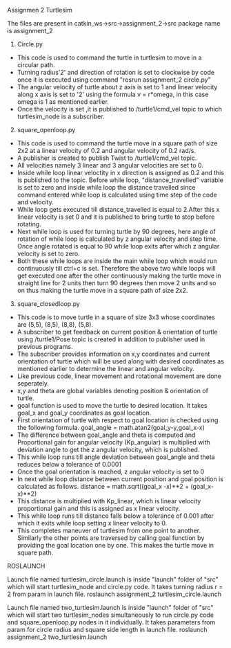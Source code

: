Assignmen 2 Turtlesim

The files are present in catkin_ws->src->assignment_2->src
package name is assignment_2

1. Circle.py
* This code is used to command the turtle in turtlesim to move in a circular path.
* Turning radius'2' and direction of rotation is set to clockwise by code once it is executed using 	  command "rosrun assignment_2 circle.py"
* The angular velocity of turtle about z axis is set to 1 and linear velocity along x axis is set to 	  '2' using the formula v = r*omega, in this case omega is 1 as mentioned earlier.
* Once the velocity is set ,it is published to /turtle1/cmd_vel topic to which turtlesim_node is a   subscriber.

2. square_openloop.py

* This code is used to command the turtle move in a square path of size 2x2 at a linear velocity of   0.2 and angular velocity of 0.2 rad/s.
* A publisher is created to publish Twist to /turtle1/cmd_vel topic. 
* All velocities namely 3 linear and 3 angular velocities are set to 0.
* Inside while loop linear veloctity in x direction is assigned as 0.2 and this is published to the topic. Before while loop, "distance_travelled" variable is set to zero and inside while loop the distance travelled since command entered while loop is calculated using time step of the code and velocity.
* While loop gets executed till distance_travelled is equal to 2.After this x linear velocity is set 0 and it is published to bring turtle to stop before rotating. 
* Next while loop is used for turning turtle by 90 degrees, here angle of rotation of while loop is calculated by z angular velocity and step time. Once angle rotated is equal to 90 while loop exits after which z angular velocity is set to zero.
* Both these while loops are inside the main while loop which would run continuously till ctrl+c is set. Therefore the above two while loops will get executed one after the other continuously making the turtle move in straight line for 2 units then turn 90 degrees then move 2 units and so on thus making the turtle move in a square path of size 2x2.

3. square_closedloop.py

* This code is to move turtle in a square of size 3x3 whose coordinates are (5,5), (8,5), (8,8), (5,8). 
* A subscriber to get feedback on current position & orientation of turtle using /turtle1/Pose topic is created in addition to publisher used in previous programs.
* The subscriber provides information on x,y coordinates and current orientation of turtle which will be used along with desired coordinates as mentioned earlier to determine the linear and angular velocity.
* Like previous code, linear movement and rotational movement are done seperately.
* x,y and theta are global variables denoting position & orientation of turtle.
* goal function is used to move the turtle to desired location. It takes goal_x and goal_y coordinates as goal location. 
* First orientation of turtle with respect to goal location is checked using the following formula.
	goal_angle = math.atan2(goal_y-y,goal_x-x)
* The difference between goal_angle and theta is computed and Proportional gain for angular velocity (Kp_angular) is multiplied with deviation angle to get the z angular velocity, which is published.
* This while loop runs till angle deviation between goal_angle and theta reduces below a tolerance of 0.0001
* Once the goal orientation is reached, z angular velocity is set to 0
* In next while loop distance between current position and goal position is calculated as follows.
	distance = math.sqrt((goal_x -x)**2 + (goal_x-x)**2)
* This distance is multiplied with Kp_linear, which is linear velocity proportional gain and this is assigned as x linear velocity. 
* This while loop runs till distance falls below a tolerance of 0.001 after which it exits while loop setting x linear velocity to 0.
* This completes maneuver of turtlesim from one point to another. Similarly the other points are traversed by calling goal function by providing the goal location one by one. This makes the turtle move in square path.

ROSLAUNCH

Launch file named turtlesim_circle.launch is inside "launch" folder of "src" which will start turtlesim_node and circle.py code. It takes turning radius r = 2 from param in launch file. 
roslaunch assignment_2 turtlesim_circle.launch

Launch file named two_turtlesim.launch is inside "launch" folder of "src" which will start two turtlesim_nodes simultaneously to run circle.py code and square_openloop.py nodes in it individually. It takes parameters from param for circle radius and square side length in launch file.
roslaunch assignment_2 two_turtlesim.launch